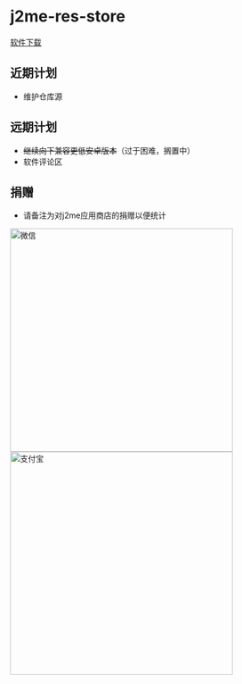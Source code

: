 # j2me-res-store
[软件下载](https://alist.bzyun.top/%E5%88%86%E4%BA%AB/j2me%E5%BA%94%E7%94%A8%E5%95%86%E5%BA%97)

## 近期计划
* 维护仓库源
## 远期计划
* ~~继续向下兼容更低安卓版本~~（过于困难，搁置中）
* 软件评论区


## 捐赠
* 请备注为对j2me应用商店的捐赠以便统计
<img src="https://alist.bzyun.top/d/%E5%88%86%E4%BA%AB/%E6%94%B6%E6%AC%BE%E7%A0%81/Wechat.png" width="400" alt="微信">
<img src="https://alist.bzyun.top/d/%E5%88%86%E4%BA%AB/%E6%94%B6%E6%AC%BE%E7%A0%81/Alipay.webp" width="400" alt="支付宝">